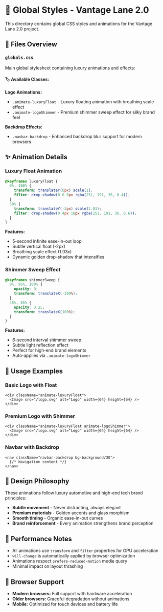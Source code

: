 # 🎨 Global Styles - Vantage Lane 2.0

This directory contains global CSS styles and animations for the Vantage Lane 2.0 project.

## 📁 Files Overview

### `globals.css`
Main global stylesheet containing luxury animations and effects:

#### 🏷️ Available Classes:

**Logo Animations:**
- `.animate-luxuryFloat` - Luxury floating animation with breathing scale effect
- `.animate-logoShimmer` - Premium shimmer sweep effect for silky brand feel

**Backdrop Effects:**
- `.navbar-backdrop` - Enhanced backdrop blur support for modern browsers

## ✨ Animation Details

### Luxury Float Animation
```css
@keyframes luxuryFloat {
  0%, 100% {
    transform: translateY(0px) scale(1);
    filter: drop-shadow(0 0 8px rgba(251, 191, 36, 0.4));
  }
  50% {
    transform: translateY(-2px) scale(1.03);
    filter: drop-shadow(0 4px 16px rgba(251, 191, 36, 0.6));
  }
}
```

**Features:**
- 5-second infinite ease-in-out loop
- Subtle vertical float (-2px)
- Breathing scale effect (1.03x)
- Dynamic golden drop-shadow that intensifies

### Shimmer Sweep Effect
```css
@keyframes shimmerSweep {
  0%, 95%, 100% {
    opacity: 0;
    transform: translateX(-100%);
  }
  45%, 55% {
    opacity: 0.25;
    transform: translateX(100%);
  }
}
```

**Features:**
- 6-second interval shimmer sweep
- Subtle light reflection effect
- Perfect for high-end brand elements
- Auto-applies via `.animate-logoShimmer`

## 🎯 Usage Examples

### Basic Logo with Float
```tsx
<div className="animate-luxuryFloat">
  <Image src="/logo.svg" alt="Logo" width={64} height={64} />
</div>
```

### Premium Logo with Shimmer
```tsx
<div className="animate-luxuryFloat animate-logoShimmer">
  <Image src="/logo.svg" alt="Logo" width={64} height={64} />
</div>
```

### Navbar with Backdrop
```tsx
<nav className="navbar-backdrop bg-background/30">
  {/* Navigation content */}
</nav>
```

## 🎨 Design Philosophy

These animations follow luxury automotive and high-end tech brand principles:
- **Subtle movement** - Never distracting, always elegant
- **Premium materials** - Golden accents and glass morphism
- **Smooth timing** - Organic ease-in-out curves
- **Brand reinforcement** - Every animation strengthens brand perception

## 🔧 Performance Notes

- All animations use `transform` and `filter` properties for GPU acceleration
- `will-change` is automatically applied by browser optimization
- Animations respect `prefers-reduced-motion` media query
- Minimal impact on layout thrashing

## 📱 Browser Support

- **Modern browsers:** Full support with hardware acceleration
- **Older browsers:** Graceful degradation without animations
- **Mobile:** Optimized for touch devices and battery life
